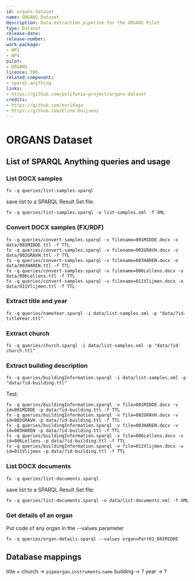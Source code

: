 ```yaml
---
id: organs-dataset
name: ORGANS Dataset
description: Data extraction pipeline for the ORGANS Pilot
type: Dataset
release-date: 
release-number: 
work-package: 
- WP1
- WP4
pilot:
- ORGANS
licence: TBD
related-component:
- sparql-anything
links:
- https://github.com/polifonia-project/organs-dataset
credits:
- https://github.com/enridaga
- https://github.com/Eline-Duijsens
---
```

# ORGANS Dataset

## List of SPARQL Anything queries and usage

### List DOCX samples
```
fx -q queries/list-samples.sparql
```
save list to a SPARQL Result Set file:
```
fx -q queries/list-samples.sparql -o list-samples.xml -f XML
```

### Convert DOCX samples (FX/RDF)
```
fx -q queries/convert-samples.sparql -v filename=001MIDDE.docx -o data/001MIDDE.ttl -f TTL
fx -q queries/convert-samples.sparql -v filename=002GRAVH.docx -o data/002GRAVH.ttl -f TTL
fx -q queries/convert-samples.sparql -v filename=003HAREN.docx -o data/003HAREN.ttl -f TTL
fx -q queries/convert-samples.sparql -v filename=006Lellens.docx -o data/006Lellens.ttl -f TTL
fx -q queries/convert-samples.sparql -v filename=011Vlijmen.docx -o data/011Vlijmen.ttl -f TTL
```
### Extract title and year
```
fx -q queries/nameYear.sparql -i data/list-samples.xml -p "data/?id-titleYear.ttl"
```
### Extract church
```
fx -q queries/church.sparql -i data/list-samples.xml -p "data/?id-church.ttl"
```
### Extract building description
```
fx -q queries/buildingInformation.sparql -i data/list-samples.xml -p "data/?id-building.ttl"
```
Test:
```
fx -q queries/buildingInformation.sparql -v file=001MIDDE.docx -v id=001MIDDE -p data/?id-building.ttl -f TTL
fx -q queries/buildingInformation.sparql -v file=002GRAVH.docx -v id=002GRAVH -p data/?id-building.ttl -f TTL
fx -q queries/buildingInformation.sparql -v file=003HAREN.docx -v id=003HAREN -p data/?id-building.ttl -f TTL
fx -q queries/buildingInformation.sparql -v file=006Lellens.docx -v id=006Lellens -p data/?id-building.ttl -f TTL
fx -q queries/buildingInformation.sparql -v file=011Vlijmen.docx -v id=011Vlijmen -p data/?id-building.ttl -f TTL
```

### List DOCX documents
```
fx -q queries/list-documents.sparql
```
save list to a SPARQL Result Set file:
```
fx -q queries/list-documents.sparql -o data/list-documents.xml -f XML
```

### Get details of an organ
Put code of any organ in the --values parameter
```
fx -q queries/organ-details.sparql --values organ=Part01_001MIDDE
```

## Database mappings

title + church -> `pipeorgan`.`instruments`.`name`
building -> ?
year -> ?
